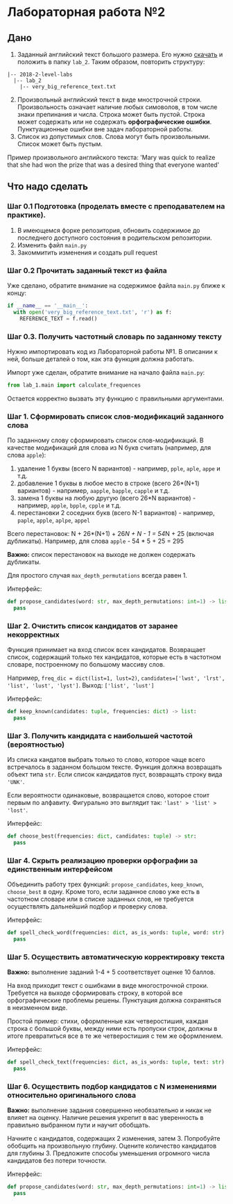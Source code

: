 # Лабораторная работа №2

## Дано
1. Заданный английский текст большого размера.
Его нужно
[скачать](https://www.dropbox.com/s/47pl6kpbdedofbv/very_big_reference_text.txt?dl=0)
и положить в папку `lab_2`. Таким образом, повторить структуру:
```
|-- 2018-2-level-labs
  |-- lab_2
    |-- very_big_reference_text.txt
```
2. Произвольный английский текст в виде мнострочной строки.
Произвольность означает наличие любых симоволов, в том числе знаки
препинания и числа. Строка может быть пустой. Строка может содержать или
не содержать **орфографические ошибки**. Пунктуационные ошибки вне
задач лабораторной работы.
3. Список из допустимых слов. Слова могут быть произвольными. Список
может быть пустым.

Пример произвольного английского текста: 'Mary was quick to realize that
she had won the prize that was a desired thing that everyone wanted'

## Что надо сделать

### Шаг 0.1 Подготовка (проделать вместе с преподавателем на практике).

1. В имеющемся форке репозитория, обновить содержимое до последнего доступного
состояния в родительском репозитории.
2. Изменить файл `main.py`
3. Закоммитить изменения и создать pull request

### Шаг 0.2 Прочитать заданный текст из файла

Уже сделано, обратите внимание на содержимое файла `main.py` ближе к
концу:
```python
if __name__ == '__main__':
  with open('very_big_reference_text.txt', 'r') as f:
    REFERENCE_TEXT = f.read()
```

### Шаг 0.3. Получить частотный словарь по заданному тексту

Нужно импортировать код из Лабораторной работы №1. В описании к ней,
больше деталей о том, как эта функция должна работать.

Импорт уже сделан, обратите внимание на начало файла `main.py`:
```python
from lab_1.main import calculate_frequences
```

Остается корректно вызвать эту функцию с правильными аргументами.

### Шаг 1. Сформировать список слов-модификаций заданного слова

По заданному слову сформировать список слов-модификаций. В качестве
модификаций для слова из N букв считать (например, для слова `apple`):
1. удаление 1 буквы (всего N вариантов) - например, `pple`, `aple`,
`appe` и т.д.
2. добавление 1 буквы в любое место в строке (всего 26*(N+1) вариантов)
\- например, `aapple`, `bapple`, `capple` и т.д.
3. замена 1 буквы на любую другую (всего 26*N вариантов) - например,
`apple`, `bpple`, `cpple` и т.д.
4. перестановки 2 соседних букв (всего N-1 вариантов) - например,
`paple`, `apple`, `aplpe`, `appel`

Всего перестановок: N + 26*(N+1) + 26*N + N - 1 = 54*N + 25
(включая дубликаты).
Например, для слова `apple` - 54 * 5 + 25 = 295

**Важно:** список перестановок на выходе не должен содержать дубликаты.

Для простого случая `max_depth_permutations` всегда равен 1.

Интерфейс: 
```py
def propose_candidates(word: str, max_depth_permutations: int=1) -> list:
  pass
```

### Шаг 2. Очистить список кандидатов от заранее некорректных

Функция принимает на вход список всех кандидатов. Возвращает список, содержащий только тех кандидатов, которые есть в частотном словаре, построенному по большому массиву слов.

Например, `freq_dic = dict(list=1, lust=2)`,
`candidates=['lwst', 'lrst', 'list', 'lust', 'lyst']`. Выход:
`['list', 'lust']`


Интерфейс: 
```py
def keep_known(candidates: tuple, frequencies: dict) -> list:
  pass
```


### Шаг 3. Получить кандидата с наибольшей частотой (вероятностью)

Из списка кандатов выбрать только то слово, которое чаще всего
встречалось в заданном большом тексте. Функция должна возвращать объект
типа `str`. Если список кандидатов пуст, возвращать строку вида `'UNK'`.

Если вероятности одинаковые, возвращается слово, которое стоит первым по алфавиту. 
Фигурально это выглядит так: `'last' > 'list' > 'lost'`.

Интерфейс: 
```py
def choose_best(frequencies: dict, candidates: tuple) -> str:
  pass
```

### Шаг 4. Скрыть реализацию проверки орфографии за единственным интерфейсом

Объединить работу трех функций: `propose_candidates`, `keep_known`,
`choose_best` в одну. Кроме того,
если заданное слово уже есть в частотном словаре или в списке заданных слов, не требуется
осуществлять дальнейший подбор и проверку слова.

Интерфейс:
```py
def spell_check_word(frequencies: dict, as_is_words: tuple, word: str) -> str:
  pass
```

### Шаг 5. Осуществить автоматическую корректировку текста

**Важно:** выполнение заданий 1-4 + 5 соответствует оценке 10 баллов.

На вход приходит текст с ошибками в виде многострочной строки.
Требуется на выходе сформировать строку, в которой все орфографические
проблемы решены. Пунктуация должна сохраняться в неизменном виде.

Простой пример: стихи, оформленные как четверостишия, каждая строка с большой буквы, между ними есть
пропуски строк, должны в итоге превратиться все в те же четверостишия с тем же оформлением.

Интерфейс:
```py
def spell_check_text(frequencies: dict, as_is_words: tuple, text: str) -> str:
  pass
```

### Шаг 6. Осуществить подбор кандидатов с N изменениями относительно оригинального слова

**Важно:** выполнение задания совершенно необязательно и никак не влияет на оценку.
Наличие решения укрепит в вас уверенность в правильно выбранном пути и научит
обобщать. 

Начните с кандидатов, содержащих 2 изменения, затем 3. Попробуйте обобщить на
произвольную глубину. Оцените количество кандидатов для глубины 3.
Предложите способы уменьшения огромного числа кандидатов без потери точности.

Интерфейс:
```py
def propose_candidates(word: str, max_depth_permutations: int=1) -> list:
  pass
```